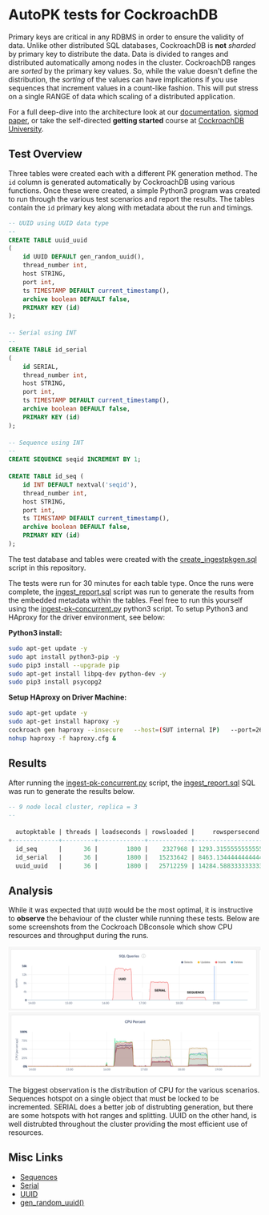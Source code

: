 # AutoPK tests for CockroachDB
Primary keys are critical in any RDBMS in order to ensure the validity of data.  Unlike other distributed SQL databases, CockroachDB is **not** *sharded* by primary key to distribute the data.  Data is divided to ranges and distributed automatically among nodes in the cluster.  CockroachDB ranges are *sorted* by the primary key values.  So, while the value doesn't define the distribution, the *sorting* of the values can have implications if you use sequences that increment values in a count-like fashion.  This will put stress on a single RANGE of data which scaling of a distributed application.

For a full deep-dive into the architecture look at our [documentation](), [sigmod paper](), or take the self-directed **getting started** course at [CockroachDB University](https://www.cockroachlabs.com/cockroach-university/).

## Test Overview
Three tables were created each with a different PK generation method.  The `id` column is generated automatically by CockroachDB using various functions.  Once these were created, a simple Python3 program was created to run through the various test scenarios and report the results.  The tables contain the `id` primary key along with metadata about the run and timings. 

```sql
-- UUID using UUID data type
--
CREATE TABLE uuid_uuid
(
    id UUID DEFAULT gen_random_uuid(),
    thread_number int, 
    host STRING,
    port int,
    ts TIMESTAMP DEFAULT current_timestamp(),
    archive boolean DEFAULT false,
    PRIMARY KEY (id)
);

-- Serial using INT
--
CREATE TABLE id_serial
(
    id SERIAL,
    thread_number int,  
    host STRING,
    port int,
    ts TIMESTAMP DEFAULT current_timestamp(),
    archive boolean DEFAULT false,
    PRIMARY KEY (id)
);

-- Sequence using INT
--
CREATE SEQUENCE seqid INCREMENT BY 1;

CREATE TABLE id_seq (
    id INT DEFAULT nextval('seqid'),
    thread_number int,
    host STRING,
    port int,
    ts TIMESTAMP DEFAULT current_timestamp(),
    archive boolean DEFAULT false,
    PRIMARY KEY (id)
);
```

The test database and tables were created with the [create_ingestpkgen.sql](create_ingestpkgen.sql) script in this repository.

The tests were run for 30 minutes for each table type.  Once the runs were complete, the [ingest_report.sql](ingest_report.sql) script was run to generate the results from the embedded metadata within the tables.  Feel free to run this yourself using the [ingest-pk-concurrent.py](ingest-pk-concurrent.py) python3 script.  To setup Python3 and HAproxy for the driver environment, see below:

**Python3 install:**
```bash
sudo apt-get update -y
sudo apt install python3-pip -y
sudo pip3 install --upgrade pip
sudo apt-get install libpq-dev python-dev -y
sudo pip3 install psycopg2
```

**Setup HAproxy on Driver Machine:**

```bash
sudo apt-get update -y
sudo apt-get install haproxy -y
cockroach gen haproxy --insecure   --host=(SUT internal IP)   --port=26257
nohup haproxy -f haproxy.cfg &
```

## Results

After running the [ingest-pk-concurrent.py](ingest-pk-concurrent.py) script, the [ingest_report.sql](ingest_report.sql) SQL was run to generate the results below.

```sql
-- 9 node local cluster, replica = 3
--

  autopktable | threads | loadseconds | rowsloaded |     rowspersecond
+-------------+---------+-------------+------------+-----------------------+
  id_seq      |      36 |        1800 |    2327968 | 1293.3155555555555556
  id_serial   |      36 |        1800 |   15233642 | 8463.1344444444444444
  uuid_uuid   |      36 |        1800 |   25712259 | 14284.588333333333333
```


## Analysis
While it was expected that `UUID` would be the most optimal, it is instructive to **observe** the behaviour of the cluster while running these tests.  Below are some screenshots from the Cockroach DBconsole which show CPU resources and throughput during the runs.

![](results/n9_run_picts/9node_autopk_throughput.png)
![](results/n9_run_picts/9node_autopk_cpu.png)

The biggest observation is the distribution of CPU for the various scenarios.  Sequences hotspot on a single object that must be locked to be incremented.  SERIAL does a better job of distrubting generation, but there are some hotspots with hot ranges and splitting.  UUID on the other hand, is well distrubted throughout the cluster providing the most efficient use of resources.

## Misc Links

* [Sequences](https://www.cockroachlabs.com/docs/stable/create-sequence.html)
* [Serial](https://www.cockroachlabs.com/docs/stable/serial.html)
* [UUID](https://www.cockroachlabs.com/docs/stable/uuid.html "UUID")
* [gen_random_uuid()](https://www.cockroachlabs.com/docs/v20.2/functions-and-operators#id-generation-functions)

